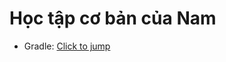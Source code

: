 # Học tập cơ bản của Nam
- Gradle: [Click to jump](https://github.com/Fubuki-World0510/inLearning/tree/main/SEP1/gradle)
